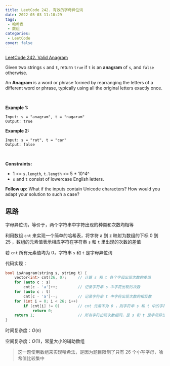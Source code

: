 ```yaml
---
title: LeetCode 242. 有效的字母异位词
date: 2022-05-03 11:10:29
tags:
 - 哈希表
 - 数组
categories:
 - LeetCode
cover: false
---
```


[LeetCode 242. Valid Anagram](https://leetcode-cn.com/problems/valid-anagram/)

Given two strings `s` and `t`, return `true` if `t` is an **anagram** of `s`, and `false` otherwise.

An **Anagram** is a word or phrase formed by rearranging the letters of a different word or phrase, typically using all the original letters exactly once.

 

**Example 1:**

    Input: s = "anagram", t = "nagaram"
    Output: true


**Example 2:**

    Input: s = "rat", t = "car"
    Output: false
 

**Constraints:**

 - 1 <= `s.length`, `t.length` <= 5 * 10^4^
 - `s` and `t` consist of lowercase English letters.
 

**Follow up:** What if the inputs contain Unicode characters? How would you adapt your solution to such a case?


## 思路

字母异位词，等价于，两个字符串中字符出现的种类和次数均相等

利用数组 `cnt` 来实现一个简单的哈希表，将字符 a 到 z 映射为数组的下标 0 到 25 ，数组的元素值表示相应字符在字符串 `s` 和 `t` 里出现的次数的差值

若 `cnt` 所有元素值均为 0，字符串 `s` 和 `t` 是字母异位词

代码实现：

```cpp
bool isAnagram(string s, string t) {
    vector<int> cnt(26, 0);     // 计算 s 和 t 各个字母出现次数的差值
    for (auto c : s)
        cnt[c - 'a']++;         // 记录字符串 s 中字符出现的次数
    for (auto c : t)
        cnt[c - 'a']--;         // 记录字符串 t 中字符出现次数的相反数
    for (int i = 0; i < 26; i++)
        if (cnt[i] != 0)        // cnt 元素不为 0 ，则字符串 s 和 t 中的字符不同，不是字母异位词
            return 0;
    return 1;                   // 所有字符出现次数相同，是 s 和 t 是字母异位词
}
```

时间复杂度：$O(n)$

空间复杂度：$O(1)$，常量大小的辅助数组

> 这一题使用数组来实现哈希法，是因为题目限制了只有 26 个小写字母，哈希值比较集中